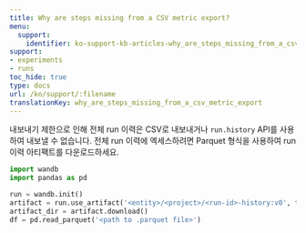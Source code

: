 ```yaml
---
title: Why are steps missing from a CSV metric export?
menu:
  support:
    identifier: ko-support-kb-articles-why_are_steps_missing_from_a_csv_metric_export
support:
- experiments
- runs
toc_hide: true
type: docs
url: /ko/support/:filename
translationKey: why_are_steps_missing_from_a_csv_metric_export
---
```

내보내기 제한으로 인해 전체 run 이력은 CSV로 내보내거나 `run.history` API를 사용하여 내보낼 수 없습니다. 전체 run 이력에 엑세스하려면 Parquet 형식을 사용하여 run 이력 아티팩트를 다운로드하세요.

```python
import wandb
import pandas as pd

run = wandb.init()
artifact = run.use_artifact('<entity>/<project>/<run-id>-history:v0', type='wandb-history')
artifact_dir = artifact.download()
df = pd.read_parquet('<path to .parquet file>')
```
